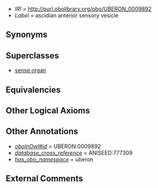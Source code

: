  * *IRI* = http://purl.obolibrary.org/obo/UBERON_0009892
 * *Label* = ascidian anterior sensory vesicle

## Synonyms


## Superclasses

 * [sense organ](../../UBERON/20/UBERON_0000020.md)

## Equivalencies


## Other Logical Axioms


## Other Annotations

 * *[oboInOwl#id](../../id/oboInOwl#id.md)* = UBERON:0009892
 * *[database_cross_reference](../../ef/oboInOwl#hasDbXref.md)* = ANISEED:777309
 * *[has_obo_namespace](../../ce/oboInOwl#hasOBONamespace.md)* = uberon

## External Comments

